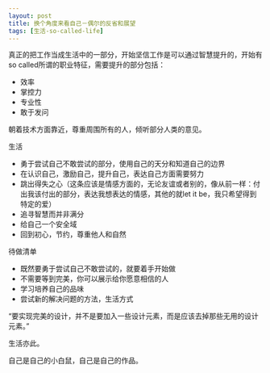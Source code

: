 ```yaml
---
layout: post
title: 换个角度来看自己－偶尔的反省和展望
tags: [生活-so-called-life]
---
```


真正的把工作当成生活中的一部分，开始坚信工作是可以通过智慧提升的，开始有so called所谓的职业特征，需要提升的部分包括：

- 效率
- 掌控力
- 专业性
- 敢于发问


朝着技术方面靠近，尊重周围所有的人，倾听部分人类的意见。

生活

- 勇于尝试自己不敢尝试的部分，使用自己的天分和知道自己的边界
- 在认识自己，激励自己，提升自己，表达自己方面需要努力
- 跳出得失之心（这条应该是情感方面的，无论友谊或者别的，像从前一样：付出我该付出的部分，表达我想表达的情感，其他的就let it be，我只希望得到特定的爱）
- 追寻智慧而并非满分
- 给自己一个安全域
- 回到初心，节约，尊重他人和自然


待做清单

- 既然要勇于尝试自己不敢尝试的，就要着手开始做
- 不需要等到完美，你可以展示给你愿意相信的人
- 学习培养自己的品味
- 尝试新的解决问题的方法，生活方式


“要实现完美的设计，并不是要加入一些设计元素，而是应该去掉那些无用的设计元素。”

生活亦此。

自己是自己的小白鼠，自己是自己的作品。